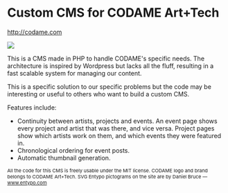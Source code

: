 # Custom CMS for CODAME Art+Tech

<a href="http://codame.com">http://codame.com</a>

<img src="http://codame.com/assets/codame-website-screenshot.png" />

This is a CMS made in PHP to handle CODAME's specific needs. The architecture is inspired by Wordpress but lacks all the fluff, resulting in a fast scalable system for managing our content.

This is a specific solution to our specific problems but the code may be interesting or useful to others who want to build a custom CMS.

Features include:
- Continuity between artists, projects and events. An event page shows every project and artist that was there, and vice versa. Project pages show which artists work on them, and which events they were featured in.
- Chronological ordering for event posts.
- Automatic thumbnail generation.

<span style="font-size:11px">All the code for this CMS is freely usable under the MIT license. CODAME logo and brand  belongs to CODAME Art+Tech. SVG Entypo pictograms on the site are by Daniel Bruce — <a href="http://entypo.com">www.entypo.com</a></span>
